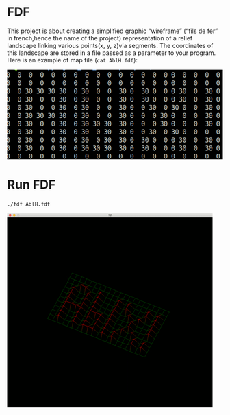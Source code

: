 # FDF  
  
This project is about creating a simplified graphic “wireframe” (“fils de fer” in french,hence the name of the project) representation of a relief landscape linking various points(x, y, z)via segments. The coordinates of this landscape are stored in a file passed as a parameter to your program. Here is an example of map file (`cat AblH.fdf`):  

![Alt image](https://github.com/arptra/FDF/blob/master/map_fdf.png)  
  
# Run FDF
`./fdf AblH.fdf`  

![Alt Text](https://github.com/arptra/FDF/blob/master/demo_fdf.gif)
